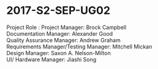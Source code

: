 # 2017-S2-SEP-UG02


Project Role :
Project Manager: Brock Campbell   
Documentation Manager: Alexander Good  
Quality Assurance Manager: Andrew Graham  
Requirements Manager/Testing Manager: Mitchell Mickan  
Design Manager: Saxon A. Nelson-Milton  
UI/ Hardware Manager: Jiashi Song  
